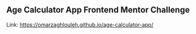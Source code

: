 ## Age Calculator App Frontend Mentor Challenge

Link: https://omarzaghlouleh.github.io/age-calculator-app/
